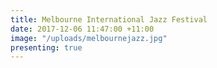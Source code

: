 ```yaml
---
title: Melbourne International Jazz Festival
date: 2017-12-06 11:47:00 +11:00
image: "/uploads/melbournejazz.jpg"
presenting: true
---
```


